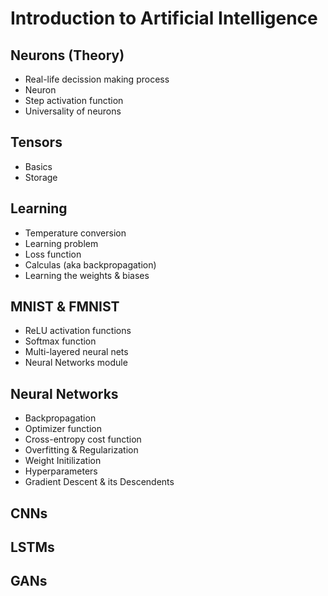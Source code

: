 # Introduction to Artificial Intelligence

## Neurons (Theory)
* Real-life decission making process
* Neuron
* Step activation function
* Universality of neurons

## Tensors
* Basics
* Storage

## Learning
* Temperature conversion
* Learning problem
* Loss function
* Calculas (aka backpropagation)
* Learning the weights & biases

## MNIST & FMNIST
* ReLU activation functions
* Softmax function
* Multi-layered neural nets
* Neural Networks module

## Neural Networks
* Backpropagation
* Optimizer function
* Cross-entropy cost function
* Overfitting & Regularization
* Weight Initilization
* Hyperparameters
* Gradient Descent & its Descendents

## CNNs

## LSTMs

## GANs